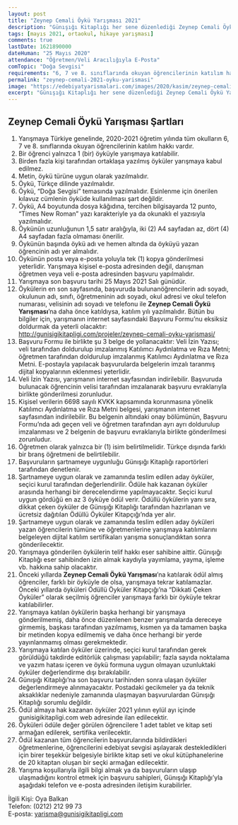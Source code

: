```yaml
---
layout: post
title: "Zeynep Cemali Öykü Yarışması 2021"
description: "Günışığı Kitaplığı her sene düzenlediği Zeynep Cemali Öykü Yarışmasının 2021 temasını duyurdu."
tags: [mayıs 2021, ortaokul, hikaye yarışması]
comments: true
lastDate: 1621890000  
dateHuman: "25 Mayıs 2020"
attendance: "Öğretmen/Veli Aracılığıyla E-Posta"
comTopic: "Doğa Sevgisi"
requirements: "6, 7 ve 8. sınıflarında okuyan öğrencilerinin katılım hakkı vardır"
permalink: "zeynep-cemali-2021-oyku-yarismasi"
image: "https://edebiyatyarismalari.com/images/2020/kasim/zeynep-cemali-oyku-yarismasi.jpg"
excerpt: "Günışığı Kitaplığı her sene düzenlediği Zeynep Cemali Öykü Yarışmasının 2021 temasını duyurdu."
---
```


## Zeynep Cemali Öykü Yarışması Şartları
1. Yarışmaya Türkiye genelinde, 2020-2021 öğretim yılında tüm okulların 6, 7 ve 8. sınıflarında okuyan öğrencilerinin katılım hakkı vardır. 
2. Bir öğrenci yalnızca 1 (bir) öyküyle yarışmaya katılabilir. 
3. Birden fazla kişi tarafından ortaklaşa yazılmış öyküler yarışmaya kabul edilmez.
4. Metin, öykü türüne uygun olarak yazılmalıdır.
5. Öykü, Türkçe dilinde yazılmalıdır.
6. Öykü, “Doğa Sevgisi” temasında yazılmalıdır. Esinlenme için önerilen kılavuz cümlenin öyküde kullanılması şart değildir.
7. Öykü, A4 boyutunda dosya kâğıdına, tercihen bilgisayarda 12 punto, “Times New Roman” yazı karakteriyle ya da okunaklı el yazısıyla yazılmalıdır.
8. Öykünün uzunluğunun 1,5 satır aralığıyla, iki (2) A4 sayfadan az, dört (4) A4 sayfadan fazla olmaması önerilir.
9. Öykünün başında öykü adı ve hemen altında da öyküyü yazan öğrencinin adı yer almalıdır.
10. Öykünün posta veya e-posta yoluyla tek (1) kopya gönderilmesi yeterlidir. Yarışmaya kişisel e-posta adresinden değil, danışman öğretmen veya veli e-posta adresinden başvuru yapılmalıdır.
11. Yarışmaya son başvuru tarihi 25 Mayıs 2021 Salı günüdür.
12. Öykülerin en son sayfasında, başvuruda bulunanöğrencilerin adı soyadı, okulunun adı, sınıfı, öğretmeninin adı soyadı, okul adresi ve okul telefon numarası, velisinin adı soyadı ve telefonu ile **Zeynep Cemali Öykü Yarışması**’na daha önce katıldıysa, katılım yılı yazılmalıdır.
Bütün bu bilgiler için, yarışmanın internet sayfasındaki Başvuru Formu’nu eksiksiz doldurmak da yeterli olacaktır: http://gunisigikitapligi.com/projeler/zeynep-cemali-oyku-yarismasi/
13. Başvuru Formu ile birlikte şu 3 belge de yollanacaktır: Veli İzin Yazısı; veli tarafından doldurulup imzalanmış Katılımcı Aydınlatma ve Rıza Metni; öğretmen tarafından doldurulup imzalanmış Katılımcı Aydınlatma ve Rıza Metni. E-postayla yapılacak başvurularda belgelerin imzalı taranmış dijital kopyalarının eklenmesi yeterlidir.
14. Veli İzin Yazısı, yarışmanın internet sayfasından indirilebilir. Başvuruda bulunacak öğrencinin velisi tarafından imzalanarak başvuru evraklarıyla birlikte gönderilmesi zorunludur. 
15. Kişisel verilerin 6698 sayılı KVKK kapsamında korunmasına yönelik Katılımcı Aydınlatma ve Rıza Metni belgesi, yarışmanın internet sayfasından indirilebilir. Bu belgenin altındaki onay bölümünün, Başvuru Formu’nda adı geçen veli ve öğretmen tarafından ayrı ayrı doldurulup imzalanması ve 2 belgenin de başvuru evraklarıyla birlikte gönderilmesi zorunludur. 
16. Öğretmen olarak yalnızca bir (1)  isim belirtilmelidir. Türkçe dışında farklı bir branş öğretmeni de belirtilebilir. 
17. Başvuruların şartnameye uygunluğu Günışığı Kitaplığı raportörleri tarafından denetlenir.
18. Şartnameye uygun olarak ve zamanında teslim edilen aday öyküler, seçici kurul tarafından değerlendirilir. Ödüle hak kazanan öyküler arasında herhangi bir derecelendirme yapılmayacaktır. Seçici kurul uygun gördüğü en az 3 öyküye ödül verir. Ödüllü öykülerin yanı sıra, dikkat çeken öyküler de Günışığı Kitaplığı tarafından hazırlanan ve ücretsiz dağıtılan Ödüllü Öyküler Kitapçığı’nda yer alır.
19. Şartnameye uygun olarak ve zamanında teslim edilen aday öyküleri yazan öğrencilerin tümüne ve öğretmenlerine yarışmaya katılımlarını belgeleyen dijital katılım sertifikaları yarışma sonuçlandıktan sonra gönderilecektir. 
20. Yarışmaya gönderilen öykülerin telif hakkı eser sahibine aittir. Günışığı Kitaplığı eser sahibinden izin almak kaydıyla yayımlama, yayma, işleme vb. hakkına sahip olacaktır. 
21. Önceki yıllarda **Zeynep Cemali Öykü Yarışması**’na katılarak ödül almış öğrenciler, farklı bir öyküyle de olsa, yarışmaya tekrar katılamazlar. Önceki yıllarda öyküleri Ödüllü Öyküler Kitapçığı’na “Dikkati Çeken Öyküler” olarak seçilmiş öğrenciler yarışmaya farklı bir öyküyle tekrar katılabilirler.
22. Yarışmaya katılan öykülerin başka herhangi bir yarışmaya gönderilmemiş, daha önce düzenlenen benzer yarışmalarda dereceye girmemiş, başkası tarafından yazılmamış, kısmen ya da tamamen başka bir metinden kopya edilmemiş ve daha önce herhangi bir yerde yayınlanmamış olması gerekmektedir. 
23. Yarışmaya katılan öyküler üzerinde, seçici kurul tarafından gerek görüldüğü takdirde editörlük çalışması yapılabilir; fazla sayıda noktalama ve yazım hatası içeren ve öykü formuna uygun olmayan uzunluktaki öyküler değerlendirme dışı bırakılabilir.
24. Günışığı Kitaplığı’na son başvuru tarihinden sonra ulaşan öyküler değerlendirmeye alınmayacaktır. Postadaki gecikmeler ya da teknik aksaklıklar nedeniyle zamanında ulaşmayan başvurulardan Günışığı Kitaplığı sorumlu değildir.
25. Ödül almaya hak kazanan öyküler 2021 yılının eylül ayı içinde gunisigikitapligi.com web adresinde ilan edilecektir. 
26. Öyküleri ödüle değer görülen öğrencilere 1 adet tablet ve kitap seti armağan edilerek, sertifika verilecektir.
27. Ödül kazanan tüm öğrencilerin başvurularında bildirdikleri öğretmenlerine, öğrencilerini edebiyat sevgisi aşılayarak destekledikleri için birer teşekkür belgesiyle birlikte kitap seti ve okul kütüphanelerine de 20 kitaptan oluşan bir seçki armağan edilecektir. 
28. Yarışma koşullarıyla ilgili bilgi almak ya da başvuruların ulaşıp ulaşmadığını kontrol etmek için başvuru sahipleri, Günışığı Kitaplığı’yla aşağıdaki telefon ve e-posta adresinden iletişim kurabilirler.

İlgili Kişi: Oya Balkan  
Telefon: (0212) 212 99 73  
E-posta: yarisma@gunisigikitapligi.com